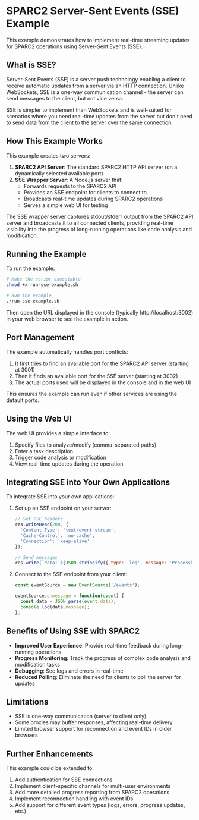 # SPARC2 Server-Sent Events (SSE) Example

This example demonstrates how to implement real-time streaming updates for SPARC2 operations using Server-Sent Events (SSE).

## What is SSE?

Server-Sent Events (SSE) is a server push technology enabling a client to receive automatic updates from a server via an HTTP connection. Unlike WebSockets, SSE is a one-way communication channel - the server can send messages to the client, but not vice versa.

SSE is simpler to implement than WebSockets and is well-suited for scenarios where you need real-time updates from the server but don't need to send data from the client to the server over the same connection.

## How This Example Works

This example creates two servers:

1. **SPARC2 API Server**: The standard SPARC2 HTTP API server (on a dynamically selected available port)
2. **SSE Wrapper Server**: A Node.js server that:
   - Forwards requests to the SPARC2 API
   - Provides an SSE endpoint for clients to connect to
   - Broadcasts real-time updates during SPARC2 operations
   - Serves a simple web UI for testing

The SSE wrapper server captures stdout/stderr output from the SPARC2 API server and broadcasts it to all connected clients, providing real-time visibility into the progress of long-running operations like code analysis and modification.

## Running the Example

To run the example:

```bash
# Make the script executable
chmod +x run-sse-example.sh

# Run the example
./run-sse-example.sh
```

Then open the URL displayed in the console (typically http://localhost:3002) in your web browser to see the example in action.

## Port Management

The example automatically handles port conflicts:

1. It first tries to find an available port for the SPARC2 API server (starting at 3001)
2. Then it finds an available port for the SSE server (starting at 3002)
3. The actual ports used will be displayed in the console and in the web UI

This ensures the example can run even if other services are using the default ports.

## Using the Web UI

The web UI provides a simple interface to:

1. Specify files to analyze/modify (comma-separated paths)
2. Enter a task description
3. Trigger code analysis or modification
4. View real-time updates during the operation

## Integrating SSE into Your Own Applications

To integrate SSE into your own applications:

1. Set up an SSE endpoint on your server:
   ```javascript
   // Set SSE headers
   res.writeHead(200, {
     'Content-Type': 'text/event-stream',
     'Cache-Control': 'no-cache',
     'Connection': 'keep-alive'
   });
   
   // Send messages
   res.write(`data: ${JSON.stringify({ type: 'log', message: 'Processing...' })}\n\n`);
   ```

2. Connect to the SSE endpoint from your client:
   ```javascript
   const eventSource = new EventSource('/events');
   
   eventSource.onmessage = function(event) {
     const data = JSON.parse(event.data);
     console.log(data.message);
   };
   ```

## Benefits of Using SSE with SPARC2

- **Improved User Experience**: Provide real-time feedback during long-running operations
- **Progress Monitoring**: Track the progress of complex code analysis and modification tasks
- **Debugging**: See logs and errors in real-time
- **Reduced Polling**: Eliminate the need for clients to poll the server for updates

## Limitations

- SSE is one-way communication (server to client only)
- Some proxies may buffer responses, affecting real-time delivery
- Limited browser support for reconnection and event IDs in older browsers

## Further Enhancements

This example could be extended to:

1. Add authentication for SSE connections
2. Implement client-specific channels for multi-user environments
3. Add more detailed progress reporting from SPARC2 operations
4. Implement reconnection handling with event IDs
5. Add support for different event types (logs, errors, progress updates, etc.)